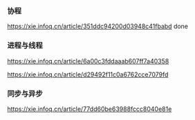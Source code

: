 ### 协程

https://xie.infoq.cn/article/351ddc94200d03948c41fbabd   done

### 进程与线程

https://xie.infoq.cn/article/6a00c3fddaaab607ff7a40358

https://xie.infoq.cn/article/d29492f11c0a6762cce7079fd

### 同步与异步

https://xie.infoq.cn/article/77dd60be63988fccc8040e81e



